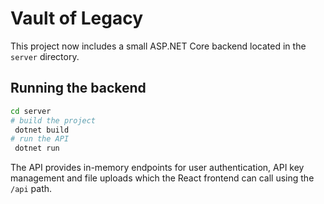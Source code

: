 # Vault of Legacy

This project now includes a small ASP.NET Core backend located in the `server` directory.

## Running the backend

```bash
cd server
# build the project
 dotnet build
# run the API
 dotnet run
```

The API provides in-memory endpoints for user authentication, API key management and file uploads which the React frontend can call using the `/api` path.

